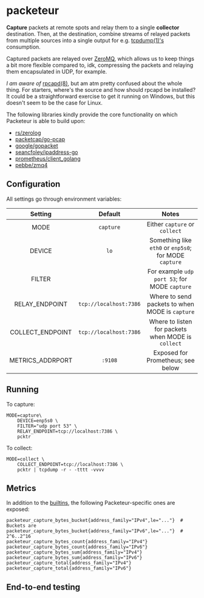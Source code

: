 # packeteur

**Capture** packets at remote spots and relay them to a single **collector** destination.
Then, at the destination, combine streams of relayed packets from multiple sources
into a single output for e.g. [tcpdump(1)'s](https://www.tcpdump.org/) consumption.

Captured packets are relayed over [ZeroMQ](https://zeromq.org/), which allows us
to keep things a bit more flexible compared to, idk, compressing the packets and
relaying them encapsulated in UDP, for example.

*I am aware of* [rpcapd(8)](https://www.tcpdump.org/manpages/rpcapd.8.html), but am
atm pretty confused about the whole thing. For starters, where's the source and how
should rpcapd be installed? It could be a straightforward exercise to get it
running on Windows, but this doesn't seem to be the case for Linux.

The following libraries kindly provide the core functionality on which Packeteur
is able to build upon:

* [rs/zerolog](https://github.com/rs/zerolog)
* [packetcap/go-pcap](https://github.com/packetcap/go-pcap)
* [google/gopacket](https://github.com/google/gopacket)
* [seancfoley/ipaddress-go](github.com/seancfoley/ipaddress-go)
* [prometheus/client_golang](https://github.com/prometheus/client_golang)
* [pebbe/zmq4](https://github.com/pebbe/zmq4)

## Configuration

All settings go through environment variables:

**Setting**|      **Default**       |**Notes**
:-----:|:----------------------:|:-----:
MODE|       `capture`        |Either `capture` or `collect`
DEVICE|          `lo`          |Something like `eth0` or `enp5s0`; for MODE `capture`
FILTER|                        |For example `udp port 53`; for MODE `capture`
RELAY\_ENDPOINT| `tcp://localhost:7386` |Where to send packets to when MODE is `capture`
COLLECT\_ENDPOINT| `tcp://localhost:7386` |Where to listen for packets when MODE is `collect`
METRICS\_ADDRPORT|        `:9108`         |Exposed for Prometheus; see below

## Running

To capture:

```console
MODE=capture\
    DEVICE=enp5s0 \
    FILTER="udp port 53" \
    RELAY_ENDPOINT=tcp://localhost:7386 \
    pcktr
```

To collect:

```console
MODE=collect \
    COLLECT_ENDPOINT=tcp://localhost:7386 \
    pcktr | tcpdump -r - -tttt -vvvv
```

## Metrics

In addition to the [builtins](https://pkg.go.dev/github.com/prometheus/client_golang/prometheus#hdr-Metrics),
the following Packeteur-specific ones are exposed:

```
packeteur_capture_bytes_bucket{address_family="IPv4",le="..."}  # Buckets are
packeteur_capture_bytes_bucket{address_family="IPv6",le="..."}  # 2^6..2^16
packeteur_capture_bytes_count{address_family="IPv4"}
packeteur_capture_bytes_count{address_family="IPv6"}
packeteur_capture_bytes_sum{address_family="IPv4"}
packeteur_capture_bytes_sum{address_family="IPv6"}
packeteur_capture_total{address_family="IPv4"}
packeteur_capture_total{address_family="IPv6"}
```

## End-to-end testing


